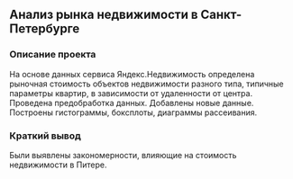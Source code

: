 ## Анализ рынка недвижимости в Санкт-Петербурге
### Описание проекта
На основе данных сервиса Яндекс.Недвижимость определена рыночная стоимость
объектов недвижимости разного типа, типичные параметры квартир, в зависимости от
удаленности от центра. Проведена предобработка данных. Добавлены новые данные.
Построены гистограммы, боксплоты, диаграммы рассеивания.
### Краткий вывод
Были выявлены закономерности, влияющие на стоимость недвижимости в Питере.
